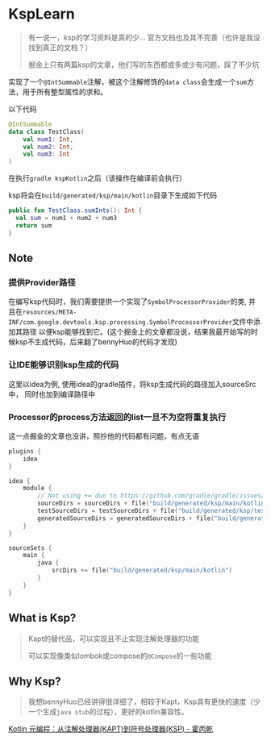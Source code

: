 # KspLearn

> 有一说一，ksp的学习资料是真的少... 官方文档也及其不完善（也许是我没找到真正的文档？）
> 
> 掘金上只有两篇ksp的文章，他们写的东西都或多或少有问题，踩了不少坑

实现了一个`@IntSummable`注解，被这个注解修饰的`data class`会生成一个`sum`方法，用于所有整型属性的求和。

以下代码

~~~kotlin
@IntSummable
data class TestClass(
    val num1: Int,
    val num2: Int,
    val num3: Int
)
~~~

在执行`gradle kspKotlin`之后（该操作在编译前会执行）

ksp将会在`build/generated/ksp/main/kotlin`目录下生成如下代码

~~~kotlin
public fun TestClass.sumInts(): Int {
  val sum = num1 + num2 + num3
  return sum
}
~~~

## Note

### 提供Provider路径

在编写ksp代码时，我们需要提供一个实现了`SymbolProcessorProvider`的类, 
并且在`resources/META-INF/com.google.devtools.ksp.processing.SymbolProcessorProvider`文件中添加其路径
以便ksp能够找到它。(这个掘金上的文章都没说，结果我最开始写的时候ksp不生成代码，后来翻了bennyHuo的代码才发现)

### 让IDE能够识别ksp生成的代码

这里以idea为例, 使用idea的gradle插件，将ksp生成代码的路径加入sourceSrc中，
同时也加到编译路径中

### Processor的process方法返回的list一旦不为空将重复执行

这一点掘金的文章也没讲，照抄他的代码都有问题，有点无语

~~~kts
plugins {
    idea
}

idea {
    module {
        // Not using += due to https://github.com/gradle/gradle/issues/8749
        sourceDirs = sourceDirs + file("build/generated/ksp/main/kotlin") // or tasks["kspKotlin"].destination
        testSourceDirs = testSourceDirs + file("build/generated/ksp/test/kotlin")
        generatedSourceDirs = generatedSourceDirs + file("build/generated/ksp/main/kotlin") + file("build/generated/ksp/test/kotlin")
    }
}

sourceSets {
    main {
        java {
            srcDirs += file("build/generated/ksp/main/kotlin")
        }
    }
}
~~~

## What is Ksp?

> Kapt的替代品，可以实现且不止实现注解处理器的功能
>
> 可以实现像类似lombok或compose的`@Compose`的一些功能

## Why Ksp?

> 我想bennyHuo已经讲得很详细了，相较于Kapt，Ksp具有更快的速度（少一个生成`java stub`的过程），更好的kotlin兼容性。

[Kotlin 元编程：从注解处理器(KAPT)到符号处理器(KSP) - 霍丙乾](https://www.bilibili.com/video/BV1wg411A7Lo)